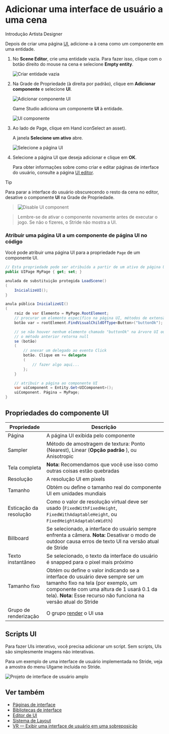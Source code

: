 # Adicionar uma interface de usuário a uma cena

<span class="badge text-bg-primary">Introdução</span>
<span class="badge text-bg-success">Artista </span>
<span class="badge text-bg-success">Designer</span>

Depois de criar uma página [UI](ui-pages.md), adicione-a à cena como um componente em uma entidade.

1. No **Scene Editor**, crie uma entidade vazia. Para fazer isso, clique com o botão direito do mouse na cena e selecione **Empty entity**.

   ![Criar entidade vazia](media/create-empty-entity.png)

2. Na Grade de Propriedade (à direita por padrão), clique em **Adicionar componente** e selecione **UI**.

   ![ Adicionar componente UI](media/add-UI-component.png)

   Game Studio adiciona um componente **UI** à entidade.

   ![UI componente](media/UI-component.png)

3. Ao lado de <g id="1">Page</g>, clique em <x id="2"/>Hand icon<x id="3"/>Select an asset</g>).<g id="4">

   A janela **Selecione um ativo** abre.

   ![Selecione a página UI](media/select-UI-page.png)

4. Selecione a página UI que deseja adicionar e clique em **OK**.

   Para obter informações sobre como criar e editar páginas de interface do usuário, consulte a página [UI editor](ui-editor.md).

> [!Tip]
> Para parar a interface do usuário obscurecendo o resto da cena no editor, desative o componente **UI** na Grade de Propriedade.

> ![Disable UI component](media/disable-UI-component.png)

> Lembre-se de ativar o componente novamente antes de executar o jogo. Se não o fizeres, o Stride não mostra a UI.

### Atribuir uma página UI a um componente de página UI no código

Você pode atribuir uma página UI para a propriedade `Page` de um componente UI.

```cs
// Esta propriedade pode ser atribuída a partir de um ativo de página UI no Game Studio
public UIPage MyPage { get; set; }

anulada de substituição protegida LoadScene()
(
    InicializeUI();
}

anula pública InicializeUI()
(
    raiz de var Elemento = MyPage.RootElement;
    // procurar um elemento específico na página UI, métodos de extensão podem ser usados
    botão var = rootElement.FindVisualChildOfType<Button>("buttonOk");

    // se não houver nenhum elemento chamado "buttonOk" na árvore UI ou o tipo não coincide,
    // o método anterior retorna null
    se (botão)
    (
        // anexar um delegado ao evento Click
        botão. Clique em += delegate
        (
            // fazer algo aqui...
        };
    }

    // atribuir a página ao componente UI
    var uiComponent = Entity.Get<UIComponent>();
    uiComponent. Página = MyPage;
}
```

## Propriedades do componente UI

| Propriedade | Descrição |
|--------------------|----------------
| Página | A página UI exibida pelo componente |
| Sampler | Método de amostragem de textura: Ponto (Nearest), Linear (**Opção padrão** ), ou Anisotropic |
| Tela completa | **Nota:** Recomendamos que você use isso como outras coisas estão quebradas |
| Resolução | A resolução UI em pixels |
| Tamanho | Obtém ou define o tamanho real do componente UI em unidades mundiais |
| Esticação da resolução | Como o valor de resolução virtual deve ser usado (`FixedWithFixedHeight`, `FixedWithAdaptableHeight`, ou `FixedHeightAdaptableWidth`) |
| Billboard | Se selecionado, a interface do usuário sempre enfrenta a câmera. **Nota:** Desativar o modo de outdoor causa erros de texto UI na versão atual de Stride |
| Texto instantâneo | Se selecionado, o texto da interface do usuário é snapped para o pixel mais próximo |
| Tamanho fixo | Obtém ou define o valor indicando se a interface do usuário deve sempre ser um tamanho fixo na tela (por exemplo, um componente com uma altura de 1 usará 0.1 da tela). **Nota:** Esse recurso não funciona na versão atual do Stride |
| Grupo de renderização | O grupo [render](../graphics/graphics-compositor/render-groups-and-masks.md) o UI usa |

## Scripts UI

Para fazer UIs interativo, você precisa adicionar um script. Sem scripts, UIs são simplesmente imagens não interativas.

Para um exemplo de uma interface de usuário implementada no Stride, veja a amostra do menu UI</g>game incluída no Stride.<g id="1">

![Projeto de interface de usuário amplo](media/ui-sample-project.png)

## Ver também

* [Páginas de interface](ui-pages.md)
* [Bibliotecas de interface](ui-libraries.md)
* [Editor de UI](ui-editor.md)
* [Sistema de Layout](layout-system.md)
* [VR — Exibir uma interface de usuário em uma sobreposição](../virtual-reality/display-a-ui-in-an-overlay.md)